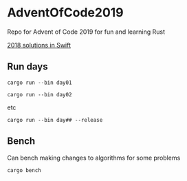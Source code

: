 # AdventOfCode2019
Repo for Advent of Code 2019 for fun and learning Rust

[2018 solutions in Swift](https://github.com/Jacobious52/AdventOfCode2018)

## Run days

`cargo run --bin day01`

`cargo run --bin day02`

etc

`cargo run --bin day## --release`

## Bench

Can bench making changes to algorithms for some problems

`cargo bench`

